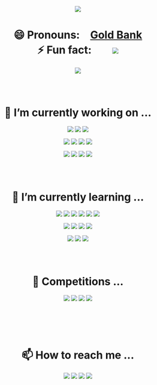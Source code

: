 <!--
**kimbank/kimbank** is a ✨ _special_ ✨ repository because its `README.md` (this file) appears on your GitHub profile.



Here are some ideas to get you started:

- 🔭 I’m currently working on ...
- 🌱 I’m currently learning ...
- 👯 I’m looking to collaborate on ...
- 🤔 I’m looking for help with ...
- 💬 Ask me about ...
- 📫 How to reach me: ...
- 😄 Pronouns: ...
- ⚡ Fun fact: ...
👑🏆🕹️🏅🚀💥🔰📃📑📜
-->
              

<p align="center">
  <a href="https://goldbank.dev/">
    <img src="https://capsule-render.vercel.app/api?type=waving&reversal=true&color=1f354a&text=金　恩　行&height=150&fontSize=77&animation=fadeIn&fontColor=ffffff">
  </a>
</p>




<!-- <br/><br/>
<p align="center">
<a href="https://twitter.com/kimeunhang" target="blank"><img align="center" src="https://cdn.jsdelivr.net/npm/simple-icons@latest/icons/twitter.svg" alt="kimeunhang" height="30" width="40" /></a>
<a href="https://instagram.com/banlxx" target="blank"><img align="center" src="https://cdn.jsdelivr.net/npm/simple-icons@latest/icons/instagram.svg" alt="banlxx" height="30" width="40" /></a>
<a href="https://linkedin.com/in/은행-김-442362214" target="blank"><img align="center" src="https://cdn.jsdelivr.net/npm/simple-icons@latest/icons/linkedin.svg" alt="은행-김-442362214" height="30" width="40" /></a>
<a href="https://stackoverflow.com/users/16842306/kimbank" target="blank"><img align="center" src="https://cdn.jsdelivr.net/npm/simple-icons@latest/icons/stackoverflow.svg" alt="16842306/kimbank" height="30" width="40" /></a>
<a href="https://kaggle.com/kimeunhang" target="blank"><img align="center" src="https://cdnjs.cloudflare.com/ajax/libs/line-awesome/1.3.0/svg/kaggle.svg" alt="kimeunhang" height="30" width="40" /></a> <a href="https://codeforces.com/profile/banlxx" target="blank"><img align="center" src="https://cdn.jsdelivr.net/npm/simple-icons@3.0.1/icons/codeforces.svg" alt="banlxx" height="30" width="40" /></a>



<p align="center">
<a href="https://www.python.org" target="_blank"> <img src="https://cdn.jsdelivr.net/npm/simple-icons@latest/icons/python.svg" alt="python" width="40" height="40"/> </a> <a href="https://www.w3schools.com/cpp/" target="_blank"> <img src="https://raw.githubusercontent.com/file-icons/icons/e6e6e6ac8cb1d91867167c228c00a667f4d47101/svg/C%2B%2B.svg" alt="cplusplus" width="40" height="40"/> </a> <a href="https://git-scm.com/" target="_blank"> <img src="https://cdn.jsdelivr.net/npm/simple-icons@latest/icons/git.svg" alt="git" width="40" height="40"/> </a> <a href="https://www.linux.org/" target="_blank"> <img src="https://cdn.jsdelivr.net/npm/simple-icons@latest/icons/ubuntu.svg" alt="linux" width="40" height="40"/> </a> <a href="https://www.tensorflow.org" target="_blank"> <img src="https://cdn.jsdelivr.net/npm/simple-icons@latest/icons/tensorflow.svg" alt="tensorflow" width="40" height="40"/> </a> <a href="https://pytorch.org/" target="_blank"> <img src="https://cdn.jsdelivr.net/npm/simple-icons@latest/icons/pytorch.svg" alt="pytorch" width="40" height="40"/> </a> <a href="https://aws.amazon.com" target="_blank"> <img src="https://cdn.jsdelivr.net/npm/simple-icons@latest/icons/amazonaws.svg"" alt="aws" width="40" height="40"/> </a> <a href="https://www.docker.com/" target="_blank"> <img src="https://cdn.jsdelivr.net/npm/simple-icons@latest/icons/docker.svg" alt="docker" width="40" height="40"/> </a> <a href="https://cloud.google.com" target="_blank"> <img src="https://cdn.jsdelivr.net/npm/simple-icons@latest/icons/googlecloud.svg" alt="gcp" width="40" height="40"/> </a> <a href="https://jekyllrb.com/" target="_blank"> <img src="https://cdn.jsdelivr.net/npm/simple-icons@latest/icons/jekyll.svg" alt="jekyll" width="40" height="40"/> </a> 
</p> -->



<!-- <a href="https://dacon.io/myprofile/431869/home" target="blank"><img align="center" src="https://media.vlpt.us/images/dacon/post/c7840f26-29e6-4e10-ab64-8c07acde19fb/DACON_logo_sq.png" alt="banlxx" height="30" width="30" /></a> -->


<!-- <a href="https://www.acmicpc.net/user/banlxx" target="blank"><img align="center" src="https://static.solved.ac/tier_small/6.svg" alt="kimeunhang" height="30" width="40" /></a> -->


  
<!-- <a href="연결 링크" target="3776AB"><img src="https://img.shields.io/badge/브랜드 이름-색상 코드?style=flat-square&logo=브랜드이름&logoColor=white"/></a> -->
<!-- $ 참고 링크 $ https://simpleicons.org/ -->
<!-- *주의* 색상코드 입력시에 '#' 빼야함 -->



<!----------------------------------------------------😄 Pronouns:-----------------------⚡ Fun fact:------------------------------------------------------------->
<h1 align="center">😄 Pronouns:　<a href="https://goldbank.dev">Gold Bank</a>
  </br>
  ⚡ Fun fact:　　<img src="https://hits.seeyoufarm.com/api/count/incr/badge.svg?url=https%3A%2F%2Fgithub.com%2Fkimbank&count_bg=%2379C83D&title_bg=%23555555&icon=&icon_color=%23E7E7E7&title=hits&edge_flat=false">
</h1>
<p align="center">
  <img src="http://mazassumnida.wtf/api/v2/generate_badge?boj=banlxx" style="float: center">
</p>
<!----------------------------------------------------------------------------------------------------------------------------------------------------------------->
</br>
</br>
<!------------------------------------------------------🔭 I’m currently working on ...---------------------------------------------------------------------------->
<h1 align="center">🔭 I’m currently working on ...</h1>
<p align="center">
  <a href="https://www.iso.org/standard/74528.html" target="3776AB"><img src="https://img.shields.io/badge/C-A8B9CC?style=flat-square&logo=C&logoColor=white"/></a>
  <a href="https://isocpp.org/" target="3776AB"><img src="https://img.shields.io/badge/C++-00599C?style=flat-square&logo=C++&logoColor=white"/></a>
  <a href="https://www.python.org/" target="3776AB"><img src="https://img.shields.io/badge/Python-3776AB?style=flat-square&logo=Python&logoColor=white"/></a>
</p>

<p align="center">
  <a href="https://code.visualstudio.com/" target="3776AB"><img src="https://img.shields.io/badge/VSCode-007ACC?style=flat-square&logo=visualstudiocode&logoColor=white"/></a>
  <a href="https://www.jetbrains.com/clion/" target="3776AB"><img src="https://img.shields.io/badge/CLion-000000?style=flat-square&logo=CLion&logoColor=white"/></a>
  <a href="https://www.jetbrains.com/pycharm/" target="3776AB"><img src="https://img.shields.io/badge/Pycharm-000000?style=flat-square&logo=Pycharm&logoColor=white"/></a>
  <a href="https://colab.sandbox.google.com/notebooks/welcome.ipynb?hl=en" target="3776AB"><img src="https://img.shields.io/badge/Google_Colab-F9AB00?style=flat-square&logo=GoogleColab&logoColor=white"/></a>
</p>

<p align="center">
  <a href="https://www.microsoft.com/en-us/windows/windows-11" target="3776AB"><img src="https://img.shields.io/badge/Windows_11-0078D6?style=flat-square&logo=Windows&logoColor=white"/></a>
  <a href="https://www.apple.com/macos" target="3776AB"><img src="https://img.shields.io/badge/macOS-000000?style=flat-square&logo=macOS&logoColor=white"/></a>
  <a href="https://ubuntu.com/" target="3776AB"><img src="https://img.shields.io/badge/Ubuntu-E95420?style=flat-square&logo=Ubuntu&logoColor=white"/></a>
  <a href="https://centos.org/" target="3776AB"><img src="https://img.shields.io/badge/CentOS-262577?style=flat-square&logo=CentOS&logoColor=white"/></a>
</p>
<!----------------------------------------------------------------------------------------------------------------------------------------------------------------->
</br>
</br>
<!-------------------------------------------------------------🌱 I’m currently learning ...----------------------------------------------------------------------->
<h1 align="center">🌱 I’m currently learning ...</h1>
<p align="center">
  <a href="https://www.tensorflow.org/" target="3776AB"><img src="https://img.shields.io/badge/TensorFlow-FF6F00?style=flat-square&logo=TensorFlow&logoColor=white"/></a>
  <a href="https://scikit-learn.org/stable/" target="3776AB"><img src="https://img.shields.io/badge/scikit–learn-F7931E?style=flat-square&logo=scikitlearn&logoColor=white"/></a>
  <a href="https://pytorch.org/" target="3776AB"><img src="https://img.shields.io/badge/PyTorch-3776AB?style=flat-square&logo=PyTorch&logoColor=white"/></a>
  <a href="https://pandas.pydata.org/" target="3776AB"><img src="https://img.shields.io/badge/Pandas-150458?style=flat-square&logo=Pandas&logoColor=white"/></a>
  <a href="https://numpy.org/" target="3776AB"><img src="https://img.shields.io/badge/Numpy-013243?style=flat-square&logo=Numpy&logoColor=white"/></a>
  <img src="https://img.shields.io/badge/Keras-D00000?style=flat-square&logo=Keras&logoColor=white"/></a>
</p>
<p align="center">
  <a href="https://www.typescriptlang.org/" target="3776AB"><img src="https://img.shields.io/badge/Typescript-3178C6?style=flat-square&logo=Typescript&logoColor=white"/></a>
  <a href="https://www.ecma-international.org/publications-and-standards/standards/ecma-262/" target="3776AB"><img src="https://img.shields.io/badge/Javascript-F7DF1E?style=flat-square&logo=Javascript&logoColor=white"/></a>
  <a href="https://html.spec.whatwg.org/multipage/" target="3776AB"><img src="https://img.shields.io/badge/HTML5-E34F26?style=flat-square&logo=HTML5&logoColor=white"/></a>
  <a href="https://reactjs.org/" target="3776AB"><img src="https://img.shields.io/badge/React-61DAFB?style=flat-square&logo=React&logoColor=white"/></a>
</p>
<p align="center">
  <a href="http://aws.amazon.com/" target="3776AB"><img src="https://img.shields.io/badge/AWS-FF9900?style=flat-square&logo=AmazonAWS&logoColor=white"/></a>
  <a href="https://azure.microsoft.com/" target="3776AB"><img src="https://img.shields.io/badge/Azure-0078D4?style=flat-square&logo=MicrosoftAzure&logoColor=white"/></a>
  <a href="https://cloud.google.com/" target="3776AB"><img src="https://img.shields.io/badge/GCP-4285F4?style=flat-square&logo=GoogleCloud&logoColor=white"/></a>
</p>
<!----------------------------------------------------------------------------------------------------------------------------------------------------------------->
</br>
</br>
<!-- ---------------------------------------------------------------- 🔰 Competitions ...------------------------------------------------------------------------- -->
<h1 align="center"> 🔰 Competitions ... </h1>
<p align="center">
  <a href="https://www.kaggle.com/kimeunhang" target="3776AB"><img src="https://img.shields.io/badge/Kaggle-20BEFF?style=flat-square&logo=Kaggle&logoColor=white"/></a>
  <a href="https://codeforces.com/profile/banlxx" target="3776AB"><img src="https://img.shields.io/badge/Codeforces-1F8ACB?style=flat-square&logo=Codeforces&logoColor=white"/></a>
  <a href="https://www.acmicpc.net/user/banlxx" target="3776AB"><img src="https://img.shields.io/badge/BOJ-7BBB6E?style=flat-square&logo=Bloglovin&logoColor=white"/></a>
  <a href="https://programmers.co.kr/pr/kimeunhang" target="3776AB"><img src="https://img.shields.io/badge/Programmers-000000?style=flat-square&logo=Snapcraft&logoColor=white"/></a>
</p>
<!----------------------------------------------------------------------------------------------------------------------------------------------------------------->
</br>
</br>
<!--------------------------------------------------------------------- 📜 Certificate ... ------------------------------------------------------------------------>
<!-- <h1 align="center"> 📜 Certificate ... </h1>
<p align="center">
  <a href="연결 링크" target="3776AB"><img src="https://img.shields.io/badge/브랜드 이름-색상 코드?style=flat-square&logo=브랜드이름&logoColor=white"/></a>
  <a href="연결 링크" target="3776AB"><img src="https://img.shields.io/badge/브랜드 이름-색상 코드?style=flat-square&logo=브랜드이름&logoColor=white"/></a>
  <a href="연결 링크" target="3776AB"><img src="https://img.shields.io/badge/브랜드 이름-색상 코드?style=flat-square&logo=브랜드이름&logoColor=white"/></a>
  <a href="연결 링크" target="3776AB"><img src="https://img.shields.io/badge/브랜드 이름-색상 코드?style=flat-square&logo=브랜드이름&logoColor=white"/></a>
  <a href="연결 링크" target="3776AB"><img src="https://img.shields.io/badge/브랜드 이름-색상 코드?style=flat-square&logo=브랜드이름&logoColor=white"/></a>
</p> -->
<!----------------------------------------------------------------------------------------------------------------------------------------------------------------->
</br>
</br>
<!----------------------------------------------------------------📫 How to reach me ...-------------------------------------------------------------------------->
<h1 align="center">📫 How to reach me ...</h1>
<p align="center">
  <a href="mailto:kimeunhang@inha.edu" target="3776AB"><img src="https://img.shields.io/badge/Gmail-EA4335?style=flat-square&logo=Gmail&logoColor=white"/></a>
  <a href="https://www.linkedin.com/in/%EC%9D%80%ED%96%89-%EA%B9%80-442362214/" target="3776AB"><img src="https://img.shields.io/badge/LinkedIn-0A66C2?style=flat-square&logo=LinkedIn&logoColor=white"/></a>
  <a href="https://discord.gg/dP4Y6Bekvz" target="3776AB"><img src="https://img.shields.io/badge/Discord-5865F2?style=flat-square&logo=Discord&logoColor=white"/></a>
  <a href="https://twitter.com/kimeunhang" target="3776AB"><img src="https://img.shields.io/badge/Twitter-1DA1F2?style=flat-square&logo=Twitter&logoColor=white"/></a>
</p>
<!----------------------------------------------------------------------------------------------------------------------------------------------------------------->


</br>
</br>



<!-- <p align="center">
   
</p> -->

<!-- 
[![Solved.ac프로필](http://mazassumnida.wtf/api/v2/generate_badge?boj=banlxx)](https://solved.ac/banlxx)
[![Anurag's GitHub stats](https://github-readme-stats.vercel.app/api?username=kimbank&theme=gotham&line_height=17&show_icons=true)](https://github.com/kimbank) -->
